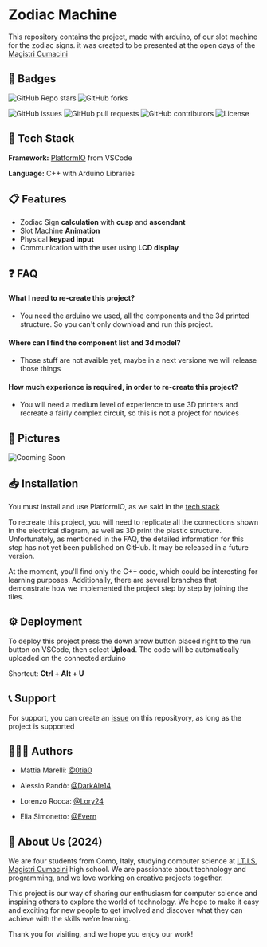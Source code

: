 # Zodiac Machine

This repository contains the project, made with arduino, of our slot machine for the zodiac signs. it was created to be presented at the open days of the [Magistri Cumacini](https://www.magistricumacini.edu.it/)
## 🔰 Badges

![GitHub Repo stars](https://img.shields.io/github/stars/0tia0/Zodiac-Machine?style=social) ![GitHub forks](https://img.shields.io/github/forks/0tia0/Zodiac-Machine?style=social)  

![GitHub issues](https://img.shields.io/github/issues/0tia0/Zodiac-Machine) ![GitHub pull requests](https://img.shields.io/github/issues-pr/0tia0/Zodiac-Machine) ![GitHub contributors](https://img.shields.io/github/contributors/0tia0/Zodiac-Machine) ![License](https://img.shields.io/github/license/0tia0/Zodiac-Machine)  
## 👾 Tech Stack

**Framework:** [PlatformIO](https://platformio.org/) from VSCode

**Language:** C++ with Arduino Libraries


## 📋 Features

- Zodiac Sign **calculation** with **cusp** and **ascendant**
- Slot Machine **Animation**
- Physical **keypad input**
- Communication with the user using **LCD display**


## ❓ FAQ

#### What I need to re-create this project?

- You need the arduino we used, all the components and the 3d printed structure. So you can't only download and run this project.

#### Where can I find the component list and 3d model?

- Those stuff are not avaible yet, maybe in a next versione we will release those things

#### How much experience is required, in order to re-create this project?

- You will need a medium level of experience to use 3D printers and recreate a fairly complex circuit, so this is not a project for novices


## 📸 Pictures

![Cooming Soon](https://via.placeholder.com/468x300?text=Coming+Soon+-+After+Open+Days)


## 📥 Installation

You must install and use PlatformIO, as we said in the [tech stack](https://github.com/0tia0/Zodiac-Machine?tab=readme-ov-file#-tech-stack)

To recreate this project, you will need to replicate all the connections shown in the electrical diagram, as well as 3D print the plastic structure. Unfortunately, as mentioned in the FAQ, the detailed information for this step has not yet been published on GitHub. It may be released in a future version.

At the moment, you'll find only the C++ code, which could be interesting for learning purposes. Additionally, there are several branches that demonstrate how we implemented the project step by step by joining the tiles.
## ⚙️ Deployment

To deploy this project press the down arrow button placed right to the run button on VSCode, then select **Upload**. The code will be automatically uploaded on the connected arduino

Shortcut: **Ctrl + Alt + U**


## 📞 Support

For support, you can create an [issue](https://github.com/0tia0/Zodiac-Machine/issues) on this reposityory, as long as the project is supported
## 👨🏻‍💻 Authors

- Mattia Marelli: [@0tia0](https://www.github.com/0tia0)

- Alessio Randò: [@DarkAle14](https://www.github.com/DarkAle14)

- Lorenzo Rocca: [@Lory24](https://www.github.com/lory24)

- Elia Simonetto: [@Evern](https://www.github.com/Evern0)


## 🚀 About Us (2024)  

We are four students from Como, Italy, studying computer science at [I.T.I.S. Magistri Cumacini](https://www.magistricumacini.edu.it/) high school. We are passionate about technology and programming, and we love working on creative projects together.

This project is our way of sharing our enthusiasm for computer science and inspiring others to explore the world of technology. We hope to make it easy and exciting for new people to get involved and discover what they can achieve with the skills we’re learning.

Thank you for visiting, and we hope you enjoy our work!
